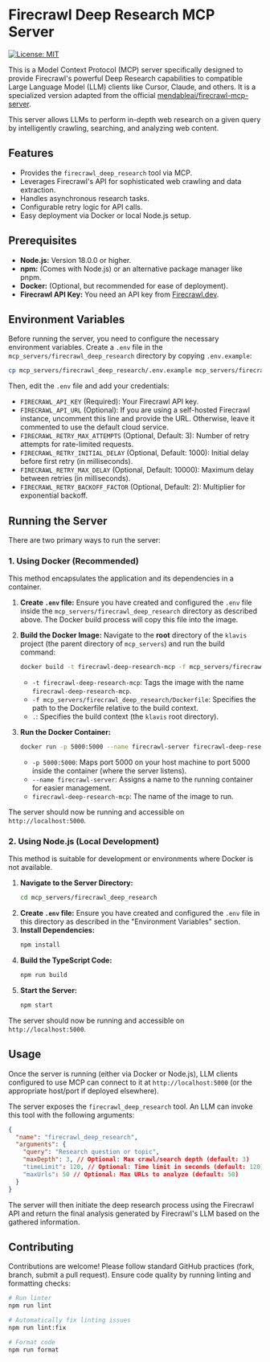 # Firecrawl Deep Research MCP Server

[![License: MIT](https://img.shields.io/badge/License-MIT-yellow.svg)](https://opensource.org/licenses/MIT)

This is a Model Context Protocol (MCP) server specifically designed to provide Firecrawl's powerful Deep Research capabilities to compatible Large Language Model (LLM) clients like Cursor, Claude, and others. It is a specialized version adapted from the official [mendableai/firecrawl-mcp-server](https://github.com/mendableai/firecrawl-mcp-server).

This server allows LLMs to perform in-depth web research on a given query by intelligently crawling, searching, and analyzing web content.

## Features

*   Provides the `firecrawl_deep_research` tool via MCP.
*   Leverages Firecrawl's API for sophisticated web crawling and data extraction.
*   Handles asynchronous research tasks.
*   Configurable retry logic for API calls.
*   Easy deployment via Docker or local Node.js setup.

## Prerequisites

*   **Node.js:** Version 18.0.0 or higher.
*   **npm:** (Comes with Node.js) or an alternative package manager like pnpm.
*   **Docker:** (Optional, but recommended for ease of deployment).
*   **Firecrawl API Key:** You need an API key from [Firecrawl.dev](https://firecrawl.dev).

## Environment Variables

Before running the server, you need to configure the necessary environment variables. Create a `.env` file in the `mcp_servers/firecrawl_deep_research` directory by copying `.env.example`:

```bash
cp mcp_servers/firecrawl_deep_research/.env.example mcp_servers/firecrawl_deep_research/.env
```

Then, edit the `.env` file and add your credentials:

*   `FIRECRAWL_API_KEY` (Required): Your Firecrawl API key.
*   `FIRECRAWL_API_URL` (Optional): If you are using a self-hosted Firecrawl instance, uncomment this line and provide the URL. Otherwise, leave it commented to use the default cloud service.
*   `FIRECRAWL_RETRY_MAX_ATTEMPTS` (Optional, Default: 3): Number of retry attempts for rate-limited requests.
*   `FIRECRAWL_RETRY_INITIAL_DELAY` (Optional, Default: 1000): Initial delay before first retry (in milliseconds).
*   `FIRECRAWL_RETRY_MAX_DELAY` (Optional, Default: 10000): Maximum delay between retries (in milliseconds).
*   `FIRECRAWL_RETRY_BACKOFF_FACTOR` (Optional, Default: 2): Multiplier for exponential backoff.

## Running the Server

There are two primary ways to run the server:

### 1. Using Docker (Recommended)

This method encapsulates the application and its dependencies in a container.

1.  **Create `.env` file:** Ensure you have created and configured the `.env` file inside the `mcp_servers/firecrawl_deep_research` directory as described above. The Docker build process will copy this file into the image.
2.  **Build the Docker Image:** Navigate to the **root** directory of the `klavis` project (the parent directory of `mcp_servers`) and run the build command:
    ```bash
    docker build -t firecrawl-deep-research-mcp -f mcp_servers/firecrawl_deep_research/Dockerfile .
    ```
    *   `-t firecrawl-deep-research-mcp`: Tags the image with the name `firecrawl-deep-research-mcp`.
    *   `-f mcp_servers/firecrawl_deep_research/Dockerfile`: Specifies the path to the Dockerfile relative to the build context.
    *   `.`: Specifies the build context (the `klavis` root directory).

3.  **Run the Docker Container:**
    ```bash
    docker run -p 5000:5000 --name firecrawl-server firecrawl-deep-research-mcp
    ```
    *   `-p 5000:5000`: Maps port 5000 on your host machine to port 5000 inside the container (where the server listens).
    *   `--name firecrawl-server`: Assigns a name to the running container for easier management.
    *   `firecrawl-deep-research-mcp`: The name of the image to run.

The server should now be running and accessible on `http://localhost:5000`.

### 2. Using Node.js (Local Development)

This method is suitable for development or environments where Docker is not available.

1.  **Navigate to the Server Directory:**
    ```bash
    cd mcp_servers/firecrawl_deep_research
    ```
2.  **Create `.env` file:** Ensure you have created and configured the `.env` file in this directory as described in the "Environment Variables" section.
3.  **Install Dependencies:**
    ```bash
    npm install
    ```
4.  **Build the TypeScript Code:**
    ```bash
    npm run build
    ```
5.  **Start the Server:**
    ```bash
    npm start
    ```

The server should now be running and accessible on `http://localhost:5000`.

## Usage

Once the server is running (either via Docker or Node.js), LLM clients configured to use MCP can connect to it at `http://localhost:5000` (or the appropriate host/port if deployed elsewhere).

The server exposes the `firecrawl_deep_research` tool. An LLM can invoke this tool with the following arguments:

```json
{
  "name": "firecrawl_deep_research",
  "arguments": {
    "query": "Research question or topic",
    "maxDepth": 3, // Optional: Max crawl/search depth (default: 3)
    "timeLimit": 120, // Optional: Time limit in seconds (default: 120)
    "maxUrls": 50 // Optional: Max URLs to analyze (default: 50)
  }
}
```

The server will then initiate the deep research process using the Firecrawl API and return the final analysis generated by Firecrawl's LLM based on the gathered information.

## Contributing

Contributions are welcome! Please follow standard GitHub practices (fork, branch, submit a pull request). Ensure code quality by running linting and formatting checks:

```bash
# Run linter
npm run lint

# Automatically fix linting issues
npm run lint:fix

# Format code
npm run format
```